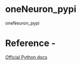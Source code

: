 # oneNeuron_pypi
oneNeuron_pypi

# Reference - 
[Official Python docs](https://packaging.python.org/en/latest/tutorials/packaging-projects/)


